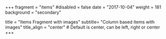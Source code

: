 +++
fragment = "items"
#disabled = false
date = "2017-10-04"
weight = 181
background = "secondary"

title = "Items Fragment with images"
subtitle= "Column based items with images"
title_align = "center" # Default is center, can be left, right or center
+++
